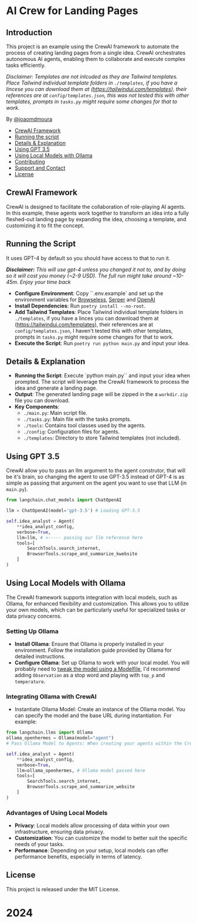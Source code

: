 # AI Crew for Landing Pages
## Introduction
This project is an example using the CrewAI framework to automate the process of creating landing pages from a single idea. CrewAI orchestrates autonomous AI agents, enabling them to collaborate and execute complex tasks efficiently.

*Disclaimer: Templates are not inlcuded as they are Tailwind templates. Place Tailwind individual template folders in `./templates`, if you have a lincese you can download them at (https://tailwindui.com/templates), their references are at `config/templates.json`, this was not tested this with other templates, prompts in `tasks.py` might require some changes for that to work.*

By [@joaomdmoura](https://x.com/joaomdmoura)

- [CrewAI Framework](#crewai-framework)
- [Running the script](#running-the-script)
- [Details & Explanation](#details--explanation)
- [Using GPT 3.5](#using-gpt-35)
- [Using Local Models with Ollama](#using-local-models-with-ollama)
- [Contributing](#contributing)
- [Support and Contact](#support-and-contact)
- [License](#license)

## CrewAI Framework
CrewAI is designed to facilitate the collaboration of role-playing AI agents. In this example, these agents work together to transform an idea into a fully fleshed-out landing page by expanding the idea, choosing a template, and customizing it to fit the concept.

## Running the Script
It uses GPT-4 by default so you should have access to that to run it.

***Disclaimer:** This will use gpt-4 unless you changed it 
not to, and by doing so it will cost you money (~2-9 USD).
The full run might take around ~10-45m. Enjoy your time back*


- **Configure Environment**: Copy ``.env.example` and set up the environment variables for [Browseless](https://www.browserless.io/), [Serper](https://serper.dev/) and [OpenAI](https://platform.openai.com/api-keys)
- **Install Dependencies**: Run `poetry install --no-root`.
- **Add Tailwind Templates**: Place Tailwind individual template folders in `./templates`, if you have a linces you can download them at (https://tailwindui.com/templates), their references are at `config/templates.json`, I haven't tested this with other templates, prompts in `tasks.py` might require some changes for that to work.
- **Execute the Script**: Run `poetry run python main.py` and input your idea.

## Details & Explanation
- **Running the Script**: Execute `python main.py`` and input your idea when prompted. The script will leverage the CrewAI framework to process the idea and generate a landing page.
- **Output**: The generated landing page will be zipped in the a `workdir.zip` file you can download.
- **Key Components**:
  - `./main.py`: Main script file.
  - `./tasks.py`: Main file with the tasks prompts.
  - `./tools`: Contains tool classes used by the agents.
  - `./config`: Configuration files for agents.
  - `./templates`: Directory to store Tailwind templates (not included).

## Using GPT 3.5
CrewAI allow you to pass an llm argument to the agent construtor, that will be it's brain, so changing the agent to use GPT-3.5 instead of GPT-4 is as simple as passing that argument on the agent you want to use that LLM (in `main.py`).
```python
from langchain.chat_models import ChatOpenAI

llm = ChatOpenAI(model='gpt-3.5') # Loading GPT-3.5

self.idea_analyst = Agent(
    **idea_analyst_config,
    verbose=True,
    llm=llm, # <----- passing our llm reference here
    tools=[
        SearchTools.search_internet,
        BrowserTools.scrape_and_summarize_kwebsite
    ]
)
```

## Using Local Models with Ollama
The CrewAI framework supports integration with local models, such as Ollama, for enhanced flexibility and customization. This allows you to utilize your own models, which can be particularly useful for specialized tasks or data privacy concerns.

### Setting Up Ollama
- **Install Ollama**: Ensure that Ollama is properly installed in your environment. Follow the installation guide provided by Ollama for detailed instructions.
- **Configure Ollama**: Set up Ollama to work with your local model. You will probably need to [tweak the model using a Modelfile](https://github.com/jmorganca/ollama/blob/main/docs/modelfile.md), I'd recommend adding `Observation` as a stop word and playing with `top_p` and `temperature`.

### Integrating Ollama with CrewAI
- Instantiate Ollama Model: Create an instance of the Ollama model. You can specify the model and the base URL during instantiation. For example:

```python
from langchain.llms import Ollama
ollama_openhermes = Ollama(model="agent")
# Pass Ollama Model to Agents: When creating your agents within the CrewAI framework, you can pass the Ollama model as an argument to the Agent constructor. For instance:

self.idea_analyst = Agent(
    **idea_analyst_config,
    verbose=True,
    llm=ollama_openhermes, # Ollama model passed here
    tools=[
        SearchTools.search_internet,
        BrowserTools.scrape_and_summarize_website
    ]
)
```

### Advantages of Using Local Models
- **Privacy**: Local models allow processing of data within your own infrastructure, ensuring data privacy.
- **Customization**: You can customize the model to better suit the specific needs of your tasks.
- **Performance**: Depending on your setup, local models can offer performance benefits, especially in terms of latency.

## License
This project is released under the MIT License.
# 2024
